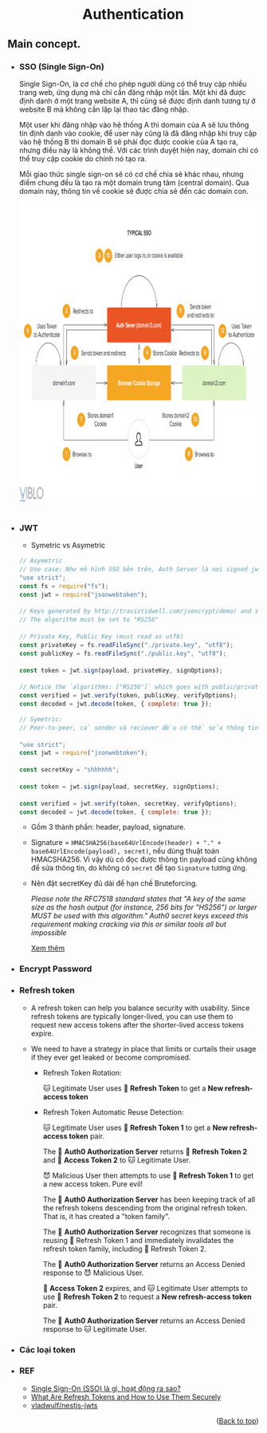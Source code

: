 <div id="top"></div>

<br />
<div align="center">
  <h1 align="center">Authentication</h1>
</div>

## Main concept.

- ### SSO (Single Sign-On)

  Single Sign-On, là cơ chế cho phép người dùng có thể truy cập nhiều trang web, ứng dụng mà chỉ cần đăng nhập một lần. Một khi đã được định danh ở một trang website A, thì cũng sẽ được định danh tương tự ở website B mà không cần lặp lại thao tác đăng nhập.

  Một user khi đăng nhập vào hệ thống A thì domain của A sẽ lưu thông tin định danh vào cookie, để user này cũng là đã đăng nhập khi truy cập vào hệ thống B thì domain B sẽ phải đọc được cookie của A tạo ra, nhưng điều này là không thể. Với các trình duyệt hiện nay, domain chỉ có thể truy cập cookie do chính nó tạo ra.

  Mỗi giao thức single sign-on sẽ có cơ chế chia sẻ khác nhau, nhưng điểm chung đều là tạo ra một domain trung tâm (central domain). Qua domain này, thông tin về cookie sẽ được chia sẻ đến các domain con.
  <div align="center">
      <img src="images/auth/sso.png" alt="Logo" width="860" height="600">
    </div>
    <br />

- ### JWT

  - Symetric vs Asymetric

  ```js
  // Asymetric
  // Use case: Như mô hình SSO bên trên, Auth Server là nơi signed jwt token, và chỉ Auth Server giữ private key. Các service khác có public key để verify nhưng không thể sửa đổi thông tin trong payload
  "use strict";
  const fs = require("fs");
  const jwt = require("jsonwebtoken");

  // Keys generated by http://travistidwell.com/jsencrypt/demo/ and saved to disk.
  // The algorithm must be set to "RS256"

  // Private Key, Public Key (must read as utf8)
  const privateKey = fs.readFileSync("./private.key", "utf8");
  const publicKey = fs.readFileSync("./public.key", "utf8");

  const token = jwt.sign(payload, privateKey, signOptions);

  // Notice the `algorithms: ["RS256"]` which goes with public/private keys
  const verified = jwt.verify(token, publicKey, verifyOptions);
  const decoded = jwt.decode(token, { complete: true });
  ```

  ```js
  // Symetric:
  // Peer-to-peer, cả sender và reciever đều có thể sửa thông tin payload.

  "use strict";
  const jwt = require("jsonwebtoken");

  const secretKey = "shhhhhh";

  const token = jwt.sign(payload, secretKey, signOptions);

  const verified = jwt.verify(token, secretKey, verifyOptions);
  const decoded = jwt.decode(token, { complete: true });
  ```

  - Gồm 3 thành phần: header, payload, signature.
  - Signature = `HMACSHA256(base64UrlEncode(header) + "." + base64UrlEncode(payload), secret)`, nếu dùng thuật toán HMACSHA256. Vì vậy dù có đọc được thông tin payload cũng không để sửa thông tin, do không có `secret` để tạo `Signature` tương ứng.
  - Nên đặt secretKey đủ dài để hạn chế Bruteforcing.

    _Please note the RFC7518 standard states that "A key of the same size as the hash output (for instance, 256 bits for "HS256") or larger MUST be used with this algorithm." Auth0 secret keys exceed this requirement making cracking via this or similar tools all but impossible_

    [Xem thêm](https://auth0.com/blog/brute-forcing-hs256-is-possible-the-importance-of-using-strong-keys-to-sign-jwts/#Brute-Forcing-a-HS256-JSON-Web-Token)

- ### Encrypt Password
- ### Refresh token

  - A refresh token can help you balance security with usability. Since refresh tokens are typically longer-lived, you can use them to request new access tokens after the shorter-lived access tokens expire.
  - We need to have a strategy in place that limits or curtails their usage if they ever get leaked or become compromised.

    - Refresh Token Rotation:

      🐱 Legitimate User uses 🔄 **Refresh Token** to get a **New refresh-access token**

    - Refresh Token Automatic Reuse Detection:

      🐱 Legitimate User uses 🔄 **Refresh Token 1** to get a **New refresh-access token** pair.

      The 🚓 **Auth0 Authorization Server** returns 🔄 **Refresh Token 2** and 🔑 **Access Token 2** to 🐱 Legitimate User.

      😈 Malicious User then attempts to use 🔄 **Refresh Token 1** to get a new access token. Pure evil!

      The 🚓 **Auth0 Authorization Server** has been keeping track of all the refresh tokens descending from the original refresh token. That is, it has created a "token family".

      The 🚓 **Auth0 Authorization Server** recognizes that someone is reusing 🔄 Refresh Token 1 and immediately invalidates the refresh token family, including 🔄 Refresh Token 2.

      The 🚓 **Auth0 Authorization Server** returns an Access Denied response to 😈 Malicious User.

      🔑 **Access Token 2** expires, and 🐱 Legitimate User attempts to use 🔄 **Refresh Token 2** to request a **New refresh-access token** pair.

      The 🚓 **Auth0 Authorization Server** returns an Access Denied response to 🐱 Legitimate User.

- ### Các loại token
- ### REF
  - [Single Sign-On (SSO) là gì, hoạt động ra sao?](https://viblo.asia/p/single-sign-on-sso-la-gi-hoat-dong-ra-sao-bWrZn4oQ5xw)
  - [What Are Refresh Tokens and How to Use Them Securely](https://auth0.com/blog/refresh-tokens-what-are-they-and-when-to-use-them/#Keeping-Refresh-Tokens-Secure)
  - [vladwulf/nestjs-jwts](https://github.com/vladwulf/nestjs-jwts/blob/main/src/auth/auth.service.ts)
  <p align="right">(<a href="#top">Back to top</a>)</p>
